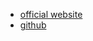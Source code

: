 - [official website](http://www.tornadoweb.org/en/stable/)
- [github](https://github.com/tornadoweb)